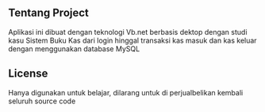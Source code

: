 
## Tentang Project
Aplikasi ini dibuat dengan teknologi Vb.net berbasis dektop dengan studi kasu Sistem Buku Kas dari login hinggal transaksi kas masuk dan kas keluar dengan menggunakan database MySQL


## License

Hanya digunakan untuk belajar, dilarang untuk di perjualbelikan kembali seluruh source code
